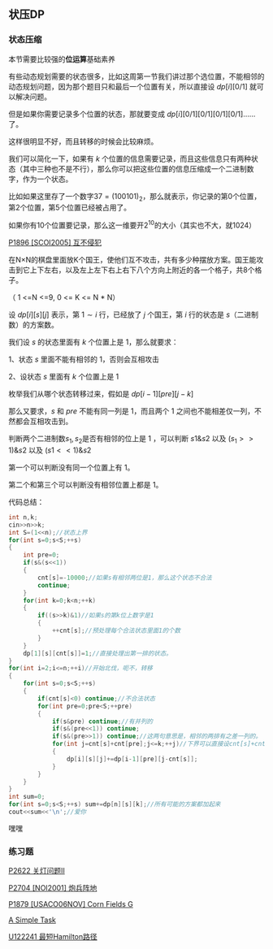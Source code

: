 ## 状压DP

### 状态压缩

本节需要比较强的**位运算**基础素养                                                                                            

有些动态规划需要的状态很多，比如这周第一节我们讲过那个选位置，不能相邻的动态规划问题，因为那个题目只和最后一个位置有关，所以直接设 $dp[i][0/1]$ 就可以解决问题。

但是如果你需要记录多个位置的状态，那就要变成 $dp[i][0/1][0/1][0/1][0/1]……$了。

这样很明显不好，而且转移的时候会比较麻烦。

我们可以简化一下，如果有 $k$ 个位置的信息需要记录，而且这些信息只有两种状态（其中三种也不是不行），那么你可以把这些位置的信息压缩成一个二进制数字，作为一个状态。

比如如果这里存了一个数字$37=(100101)_2$，那么就表示，你记录的第$0$个位置，第$2$个位置，第$5$个位置已经被占用了。

如果你有$10$个位置要记录，那么这一维要开$2^{10}$的大小（其实也不大，就1024）

[P1896 [SCOI2005] 互不侵犯  ](https://www.luogu.com.cn/problem/P1896)

在N×N的棋盘里面放K个国王，使他们互不攻击，共有多少种摆放方案。国王能攻击到它上下左右，以及左上左下右上右下八个方向上附近的各一个格子，共8个格子。

（ 1 <=N <=9, 0 <= K <= N * N）

设 $dp[i][s][j]$ 表示，第 $1\sim i$ 行，已经放了 $j$ 个国王，第 $i$ 行的状态是 $s$（二进制数）的方案数。

我们设 $s$ 的状态里面有 $k$ 个位置上是 $1$，那么就要求：

1、状态 $s$ 里面不能有相邻的 $1$，否则会互相攻击

2、设状态 $s$ 里面有 $k$ 个位置上是 $1$

枚举我们从哪个状态转移过来，假如是 $dp[i-1][pre][j-k]$

那么又要求，$s$ 和 $pre$ 不能有同一列是 $1$，而且两个 $1$ 之间也不能相差仅一列，不然都会互相攻击到。

判断两个二进制数$s_1,s_2$是否有相邻的位上是 $1$ ，可以判断 $s1\&s2$ 以及 $(s_1>>1)\&s2$  以及 $(s1<<1)\&s2$

第一个可以判断没有同一个位置上有 $1$。

第二个和第三个可以判断没有相邻位置上都是 $1$。

代码总结：

```cpp
int n,k;
cin>>n>>k;
int S=(1<<n);//状态上界
for(int s=0;s<S;++s)
{
    int pre=0;
    if(s&(s<<1))
    {
        cnt[s]=-10000;//如果s有相邻两位是1，那么这个状态不合法
        continue;
    }
    for(int k=0;k<n;++k)
    {
        if((s>>k)&1)//如果s的第k位上数字是1
        {
        	++cnt[s];//预处理每个合法状态里面1的个数
        }
    }
    dp[1][s][cnt[s]]=1;//直接处理出第一排的状态。
}
for(int i=2;i<=n;++i)//开始北伐，呃不，转移
{
    for(int s=0;s<S;++s)
    {
        if(cnt[s]<0) continue;//不合法状态
        for(int pre=0;pre<S;++pre)
        {
            if(s&pre) continue;//有并列的
            if(s&(pre<<1)) continue;
            if(s&(pre>>1)) continue;//这两句意思是，相邻的两排有之差一列的。
            for(int j=cnt[s]+cnt[pre];j<=k;++j)//下界可以直接设cnt[s]+cnt[pre]，因为光s和pre里面就有这么多
            {
                dp[i][s][j]+=dp[i-1][pre][j-cnt[s]];
            }
        }
    }
}
int sum=0;
for(int s=0;s<S;++s) sum+=dp[n][s][k];//所有可能的方案都加起来
cout<<sum<<'\n';//爱你
```

嘿嘿

### 练习题

[P2622 关灯问题II  ](https://www.luogu.com.cn/problem/P2622)

[P2704 [NOI2001] 炮兵阵地  ](https://www.luogu.com.cn/problem/P2704)

[P1879 [USACO06NOV] Corn Fields G  ](https://www.luogu.com.cn/problem/P1879)

[A Simple Task  ](https://www.luogu.com.cn/problem/CF11D)

[U122241 最短Hamilton路径  ](https://www.luogu.com.cn/problem/U122241)